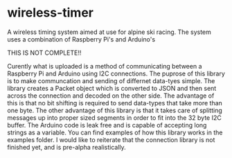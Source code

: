 # wireless-timer
A wireless timing system aimed at use for alpine ski racing. The system uses a combination of Raspberry Pi's and Arduino's


THIS IS NOT COMPLETE!!

Curently what is uploaded is a method of communicating between a Raspberry Pi and Arduino using I2C connections. The puprose of this library is to make communcation and sending of differnet data-tyes simple. The library creates a Packet object which is converted to JSON and then sent across the connection and decoded on the other side. The advantage of this is that no bit shifting is required to send data-types that take more than one byte. The other advantage of this library is that it takes care of splitting messages up into proper sized segments in order to fit into the 32 byte I2C buffer. The Arduino code is leak free and is capable of accepting long strings as a variable. You can find examples of how this library works in the examples folder. I would like to reiterate that the connection library is not finished yet, and is pre-alpha realistically.
